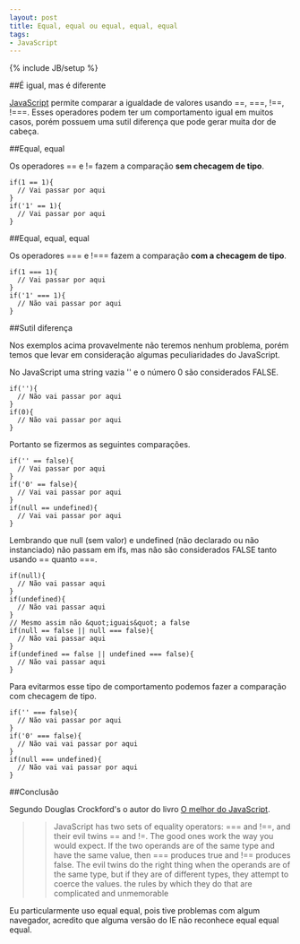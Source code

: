 ```yaml
--- 
layout: post
title: Equal, equal ou equal, equal, equal
tags: 
- JavaScript
---
```

{% include JB/setup %}

##É igual, mas é diferente

[JavaScript](http://pt.wikipedia.org/wiki/JavaScript) permite comparar a igualdade de valores usando ==, ===, !==, !===. Esses operadores podem ter um comportamento igual em muitos casos, porém possuem uma sutil diferença que pode gerar muita dor de cabeça.
<!--more-->

##Equal, equal

Os operadores == e != fazem a comparação **sem checagem de tipo**.

    if(1 == 1){
      // Vai passar por aqui
    }
    if('1' == 1){
      // Vai passar por aqui
    }

##Equal, equal, equal

Os operadores === e !=== fazem a comparação **com a checagem de tipo**.

    if(1 === 1){
      // Vai passar por aqui
    }
    if('1' === 1){
      // Não vai passar por aqui
    }

##Sutil diferença

Nos exemplos acima provavelmente não teremos nenhum problema, porém temos que levar em consideração algumas peculiaridades do JavaScript.

No JavaScript uma string vazia '' e o número 0 são considerados FALSE.

    if(''){
      // Não vai passar por aqui
    }
    if(0){
      // Não vai passar por aqui
    }

Portanto se fizermos as seguintes comparações.

    if('' == false){
      // Vai passar por aqui
    }
    if('0' == false){
      // Vai vai passar por aqui
    }
    if(null == undefined){
      // Vai vai passar por aqui
    }

Lembrando que null (sem valor) e undefined (não declarado ou não instanciado) não passam em ifs, mas não são considerados FALSE tanto usando == quanto ===.

    if(null){
      // Não vai passar aqui
    }
    if(undefined){
      // Não vai passar aqui
    }
    // Mesmo assim não &quot;iguais&quot; a false
    if(null == false || null === false){
      // Não vai passar aqui
    }
    if(undefined == false || undefined === false){
      // Não vai passar aqui
    }

Para evitarmos esse tipo de comportamento podemos fazer a comparação com checagem de tipo.

    if('' === false){
      // Não vai passar por aqui
    }
    if('0' === false){
      // Não vai vai passar por aqui
    }
    if(null === undefined){
      // Não vai vai passar por aqui
    }

##Conclusão

Segundo Douglas Crockford's o autor do livro [O melhor do JavaScript](http://www.submarino.com.br/produto/1/21471189/melhor+do+javascript,+o).

>> JavaScript has two sets of equality operators: === and !==, and their evil twins == and !=.  The good ones work the way you would expect.  If the two operands are of the same type and have the same value, then === produces true and !== produces false.    The evil twins do the right thing when the operands are of the same   type, but if they are of different types, they attempt to coerce the   values.  the rules by which they do that are complicated and unmemorable

Eu particularmente uso equal equal, pois tive problemas com algum navegador, acredito que alguma versão do IE não reconhece equal equal equal.